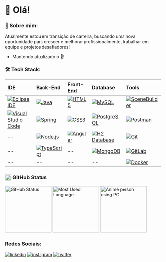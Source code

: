 # 👋 Olá!

### 🚀 Sobre mim:
Atualmente estou em transição de carreira, buscando uma nova oportunidade para crescer e melhorar profissionalmente, trabalhar em equipe e projetos desafiadores!
- Mantendo atualizado o 🧠!

### 🛠 Tech Stack:

IDE | Back-End | Front-End | Database | Tools
:------ | :------ | :------ | :------ | :------
[![Eclipse IDE](https://img.shields.io/badge/eclipse-2C2255?style=for-the-badge&logo=eclipseide&logoColor=white "Eclipse IDE")](https://eclipseide.org/) | [![Java](https://img.shields.io/badge/java-0A66C2?style=for-the-badge&logo=java&logoColor=white "Java")](https://www.java.com/pt-BR/) | [![HTML5](https://img.shields.io/badge/html5-E34F26?style=for-the-badge&logo=html5&logoColor=white "HTML5")](https://www.w3.org/html/) | [![MySQL](https://img.shields.io/badge/mysql-4479A1?style=for-the-badge&logo=mysql&logoColor=white "MySQL")](https://dev.mysql.com/) | [![SceneBuilder](https://img.shields.io/badge/scenebuilder-0A66C2?style=for-the-badge&logo=scenebuilder&logoColor=white "SceneBuilder")](https://gluonhq.com/products/scene-builder/)
[![Visual Studio Code](https://img.shields.io/badge/vscode-007ACC?style=for-the-badge&logo=visualstudiocode&logoColor=white "Visual Studio Code")](https://code.visualstudio.com/) | [![Spring](https://img.shields.io/badge/spring-6DB33F?style=for-the-badge&logo=spring&logoColor=white "Spring Framework")](https://spring.io/) | [![CSS3](https://img.shields.io/badge/css3-1572B6?style=for-the-badge&logo=css3&logoColor=white "CSS3")](https://www.w3.org/Style/CSS/Overview.en.html) | [![PostgreSQL](https://img.shields.io/badge/postgresql-4169E1?style=for-the-badge&logo=postgresql&logoColor=white "PostgreSQL")](https://www.postgresql.org/) | [![Postman](https://img.shields.io/badge/postman-FF6C37?style=for-the-badge&logo=postman&logoColor=white "Postman")](https://www.postman.com/)
-- | [![Node.js](https://img.shields.io/badge/node.js-339933?style=for-the-badge&logo=nodedotjs&logoColor=white "Node.js")](https://nodejs.org/) | [![Angular](https://img.shields.io/badge/angular-D50037?style=for-the-badge&logo=angular&logoColor=white "Angular")](https://angular.io/) | [![H2 Database](https://img.shields.io/badge/h2_database-2D00E3?style=for-the-badge&logo=h2database&logoColor=white "H2 Database")](https://www.h2database.com/) | [![Git](https://img.shields.io/badge/git-F05032?style=for-the-badge&logo=git&logoColor=white "Git")](https://git-scm.com/)
-- | [![TypeScript](https://img.shields.io/badge/typescript-3178C6?style=for-the-badge&logo=typescript&logoColor=white "TypeScript")](https://www.typescriptlang.org/) | -- | [![MongoDB](https://img.shields.io/badge/mongo_db-47A248?style=for-the-badge&logo=mongodb&logoColor=white "Mongo DB")](https://www.mongodb.com) | [![GitLab](https://img.shields.io/badge/gitlab-FC6D26?style=for-the-badge&logo=gitlab&logoColor=white "GitLab")](https://gitlab.com/)
-- | -- | -- | -- | [![Docker](https://img.shields.io/badge/docker-2496ED?style=for-the-badge&logo=docker&logoColor=white "Docker")](https://www.docker.com/)

### <img align="center" alt="GitHub Status" height="20" width="20" src="https://github.githubassets.com/images/modules/logos_page/GitHub-Mark.png" /> GitHub Status
<div>
  <img height="150" alt="GitHub Status" src="https://github-readme-stats.vercel.app/api?username=brunomourasoares&show_icons=true&theme=algolia&include_all_commits=true&count_private=true" />
  <img height="150" alt="Most Used Language" src="https://github-readme-stats.vercel.app/api/top-langs/?username=brunomourasoares&layout=compact&langs_count=16&theme=algolia" />
  <img height="150" alt="Anime person using PC" src="https://blogdoiphone.com/wp-content/uploads/2020/02/97387022d579d0d9806c8c3e176434f7.gif" />
</div>
  
### Redes Sociais:
[![linkedin](https://img.shields.io/badge/linkedin-0A66C2?style=for-the-badge&logo=linkedin&logoColor=white "LinkedIn")](https://linkedin.com/in/brunomsoares)
[![instagram](https://img.shields.io/badge/instagram-E4405F?style=for-the-badge&logo=instagram&logoColor=white "Instagram")](https://www.instagram.com/brunomourasoares/)
[![twitter](https://img.shields.io/badge/twitter-FFFFFF?style=for-the-badge&logo=x&logoColor=black "Twitter")](https://twitter.com/BMouraSoares)
